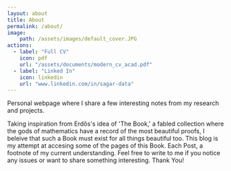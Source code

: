 ```yaml
---
layout: about
title: About
permalink: /about/
image:
    path: /assets/images/default_cover.JPG
actions:
  - label: "Full CV"
    icon: pdf
    url: "/assets/documents/modern_cv_acad.pdf"
  - label: "Linked In"
    icon: linkedin
    url: "www.linkedin.com/in/sagar-data"
---
```


Personal webpage where I share a few interesting notes from my research and projects.

Taking inspiration from Erdős's idea of 'The Book,' a fabled collection where the gods of mathematics have a record of the most beautiful proofs, I beleive that such a Book must exist for all things beautiful too. This blog is my attempt at accesing some of the pages of this Book. Each Post, a footnote of my current understanding. Feel free to write to me if you notice any issues or want to share something interesting. Thank You!
